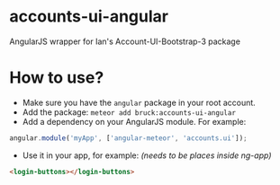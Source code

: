 # accounts-ui-angular
AngularJS wrapper for Ian's Account-UI-Bootstrap-3 package

# How to use?
- Make sure you have the `angular` package in your root account.
- Add the package:
`meteor add bruck:accounts-ui-angular`
- Add a dependency on your AngularJS module. For example:
```javascript
angular.module('myApp', ['angular-meteor', 'accounts.ui']);
```

- Use it in your app, for example: *(needs to be places inside ng-app)*
```html
<login-buttons></login-buttons>
```
